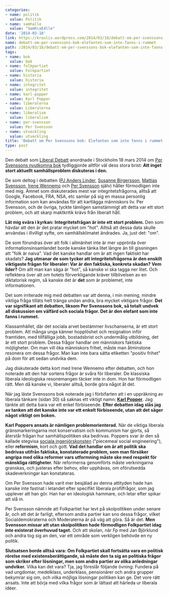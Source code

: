 ```yaml
---
categories:
- name: politik
  value: Politik
- name: samhalle
  value: "Samh\xE4lle"
date: '2014-03-18'
link: https://kraulis.wordpress.com/2014/03/18/debatt-om-per-svenssons-bok-elefanten-som-inte-fanns-i-rummet/
name: debatt-om-per-svenssons-bok-elefanten-som-inte-fanns-i-rummet
path: /2014/03/18/debatt-om-per-svenssons-bok-elefanten-som-inte-fanns-i-rummet/
tags:
- name: bok
  value: bok
- name: folkpartiet
  value: Folkpartiet
- name: historia
  value: historia
- name: integritet
  value: integritet
- name: karl-popper
  value: Karl Popper
- name: liberalerna
  value: Liberalerna
- name: liberalism
  value: liberalism
- name: per-svensson
  value: Per Svensson
- name: utveckling
  value: utveckling
title: 'Debatt om Per Svenssons bok: Elefanten som inte fanns i rummet'
type: post
---
```

Den debatt som [Liberal Debatt](http://www.liberaldebatt.se/) anordnade i Stockholm 18 mars 2014 om [Per Svenssons nyutkomna bok](/2014/03/16/per-svensson-darfor-hatar-alla-liberaler-och-darfor-har-alla-fel/) tydliggjorde alltför väl dess stora brist: **Att inget stort aktuellt samhällsproblem diskuteras i den.**

De som deltog i debatten ([PJ Anders Linder](http://sv.wikipedia.org/wiki/P.J._Anders_Linder), [Susanne Birgersson](https://twitter.com/susbirgersson), [Mattias Svensson](https://twitter.com/mattias_neo), [Irene Wennemo](https://twitter.com/Wennemo) och [Per Svensson](http://www.sydsvenskan.se/taggar/per-svensson/) själv) håller förmodligen inte med mig. Ämnet som diskuterades mest var integritetsfrågorna, alltså att Google, Facebook, FRA, NSA, etc samlar på sig en massa personlig information som kan användas för att kartlägga människors liv. Per Svensson, och de övriga, tyckte tämligen samstämmigt att detta var ett stort problem, och att skarp maktkritik krävs från liberalt håll.

**Låt mig svära i kyrkan: Integritetsfrågan är inte ett stort problem.** Den som hävdar att den är det pratar mycket om "hot". Alltså att dessa data skulle användas i illvilligt syfte, om samhällsklimatet ändrades. Ja, just det: "om".



De som förundras över att folk i allmänhet inte är mer upprörda över informationsinsamlandet borde kanske tänka litet längre än till gissningen att "folk är naiva". Vad det kanske handlar om är att ingen faktiskt har skadats? **Jag utmanar de som tycker att integritetsfrågorna är den enskilt viktigaste frågan för liberaler: Var är den faktiska, konkreta skadan? Vem lider?** Om allt man kan säga är "hot", så kanske vi ska tagga ner litet. Och reflektera över att om hotets förverkligande kräver tillblivelsen av en diktatorisk regim, så kanske det är **det** som är problemet, inte informationen.

Det som irriterade mig med debatten var att denna, i min mening, mindre viktiga fråga tilläts helt tränga undan andra, bra mycket viktigare frågor. **Det  var signifikant att debatten, liksom Per Svenssons bok, så totalt undvek all diskussion om välfärd och sociala frågor. Det är den elefant som inte fanns i rummet.**

Klassamhället, där det sociala arvet bestämmer livschanserna, är ett stort problem. Att många unga känner hopplöshet och resignation inför framtiden, med tillfälliga jobb, bostadsbrist och undermålig utbildning, det är ett stort problem. Dessa frågor handlar om människors faktiska möjligheter. Om man vill öka människors frihet, måste man åtminstone resonera om dessa frågor. Man kan inte bara sätta etiketten "positiv frihet" på dom för att sedan undvika dem.

Jag diskuterade detta kort med Irene Wennemo efter debatten, och hon noterade att den här sortens frågor är svåra för liberaler. De klassiska liberala ideologiska resonemangen täcker inte in dom. Hon har förmodligen rätt. Men då kanske vi, liberaler alltså, borde göra något åt det.

När jag läste Svenssons bok noterade jag i förbifarten att i en uppräkning av liberala tänkare (sidan 30) så saknas ett viktigt namn: [**Karl Popper**](http://sv.wikipedia.org/wiki/Karl_Popper). Jag tänkte att detta bara var ett enkel förbiseende. **Efter debatten idag slås jag av tanken att det kanske inte var ett enkelt förbiseende, utan att det säger något viktigt om boken.**

**Karl Poppers ansats är nämligen problemorienterad.** När de viktiga liberala gränsmarkeringarna mot konservatism och kommunism har gjorts, så återstår frågan hur samhällspolitiken ska bedrivas. Poppers svar är den så kallade stegvisa [sociala ingenjörskonsten](http://sv.wikipedia.org/wiki/Social_ingenj%C3%B6rskonst) ("piecemeal social engineering"), eller **reformism**, kort och gott. **Vad det handlar om är att politik ska bedrivas utifrån faktiska, konstaterade problem, som man försöker angripa med olika reformer vars utformning måste ske med respekt för mänskliga rättigheter.** När reformerna genomförts måste verkningarna granskas, och justeras efter behov, eller upphävas, om oförutsedda skadeverkningar kan konstateras.

Om Per Svensson hade varit mer besjälad av denna attityden hade han kanske inte fastnat i letandet efter specifikt liberala profilfrågor, som jag upplever att han gör. Han har en ideologisk hammare, och letar efter spikar att slå in.

Per Svensson nämnde att Folkpartiet har levt på skolpolitiken under senare år, och att det är farligt, eftersom andra partier kan sno dessa frågor, vilket Socialdemokraterna och Moderaterna är på väg att göra. Så är det. **Men Svensson missar att utan skolpolitiken hade förmodligen Folkpartiet idag inte existerat överhuvud taget.** Och att skolan, när Fp med Jan Björklund och andra tog sig an den, var ett område som verkligen behövde en ny politik.

**Slutsatsen borde alltså vara: Om Folkpartiet skall fortsätta vara en politisk rörelse med existensberättigande, så måste den ta sig an politiska frågor som skriker efter lösningar, men som andra partier av olika anledningar undviker.** Vilka kan det vara? Tja, jag föreslår följande övning: Fundera på vad ungdomar, medelklass, underklass, pensionärer och andra grupper bekymrar sig om, och vilka möjliga lösningar politiken kan ge. Det vore rätt ansats. Inte att börja med vilka frågor som är lättast att härleda ur liberala idéer.

